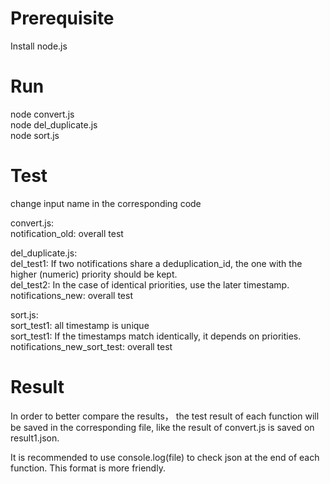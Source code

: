 # Prerequisite
Install node.js

# Run
node convert.js  
node del_duplicate.js  
node sort.js  

# Test
change input name in the corresponding code  

convert.js:   
notification_old: overall test  


del_duplicate.js:  
del_test1:  If two notifications share a deduplication_id, the one with the higher (numeric) priority should be kept.  
del_test2: In the case of identical priorities, use the later timestamp.  
notifications_new: overall test  

sort.js:  
sort_test1: all timestamp is unique  
sort_test1: If the timestamps match identically, it depends on priorities.  
notifications_new_sort_test: overall test  


# Result
In order to better compare the results， the test result of each function will be saved in the corresponding file, like the result of convert.js is saved on result1.json. 

It is recommended to use console.log(file) to check json at the end of each function. This format is more friendly.